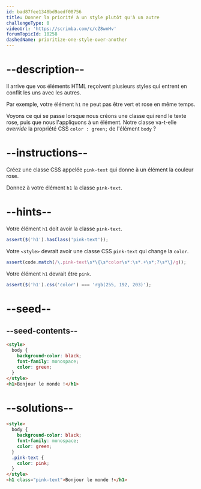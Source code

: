 ```yaml
---
id: bad87fee1348bd9aedf08756
title: Donner la priorité à un style plutôt qu'à un autre
challengeType: 0
videoUrl: 'https://scrimba.com/c/cZ8wnHv'
forumTopicId: 18258
dashedName: prioritize-one-style-over-another
---
```


# --description--

Il arrive que vos éléments HTML reçoivent plusieurs styles qui entrent en conflit les uns avec les autres.

Par exemple, votre élément `h1` ne peut pas être vert et rose en même temps.

Voyons ce qui se passe lorsque nous créons une classe qui rend le texte rose, puis que nous l'appliquons à un élément. Notre classe va-t-elle *override* la propriété CSS `color : green;` de l'élément `body` ?

# --instructions--

Créez une classe CSS appelée `pink-text` qui donne à un élément la couleur rose.

Donnez à votre élément `h1` la classe `pink-text`.

# --hints--

Votre élément `h1` doit avoir la classe `pink-text`.

```js
assert($('h1').hasClass('pink-text'));
```

Votre `<style>` devrait avoir une classe CSS `pink-text` qui change la `color`.

```js
assert(code.match(/\.pink-text\s*\{\s*color\s*:\s*.+\s*;?\s*\}/g));
```

Votre élément `h1` devrait être `pink`.

```js
assert($('h1').css('color') === 'rgb(255, 192, 203)');
```

# --seed--

## --seed-contents--

```html
<style>
  body {
    background-color: black;
    font-family: monospace;
    color: green;
  }
</style>
<h1>Bonjour le monde !</h1>
```

# --solutions--

```html
<style>
  body {
    background-color: black;
    font-family: monospace;
    color: green;
  }
  .pink-text {
    color: pink;
  }
</style>
<h1 class="pink-text">Bonjour le monde !</h1>
```
